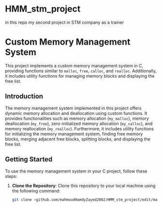 # HMM_stm_project
in this repo my second project in STM company as a trainer
# Custom Memory Management System

This project implements a custom memory management system in C, providing functions similar to `malloc`, `free`, `calloc`, and `realloc`. Additionally, it includes utility functions for managing memory blocks and displaying the free list.

## Introduction

The memory management system implemented in this project offers dynamic memory allocation and deallocation using custom functions. It provides functionalities such as memory allocation (`my_malloc`), memory deallocation (`my_free`), zero-initialized memory allocation (`my_calloc`), and memory reallocation (`my_realloc`). Furthermore, it includes utility functions for initializing the memory management system, finding free memory blocks, merging adjacent free blocks, splitting blocks, and displaying the free list.

## Getting Started

To use the memory management system in your C project, follow these steps:

1. **Clone the Repository**: Clone this repository to your local machine using the following command:
   ```bash
   git clone <github.com/mahmoudHamdyZayed2002/HMM_stm_project/edit/main/README.md>
